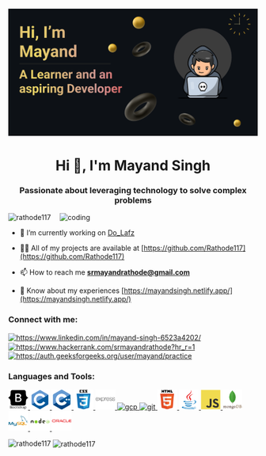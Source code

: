 ![logo](https://github.com/Rathode117/Rathode117/blob/main/Github%20Banner.png)
<h1 align="center">Hi 👋, I'm Mayand Singh</h1>
<h3 align="center">Passionate about leveraging technology to solve complex problems</h3>
<img align = "right" alt = "coding" width ="400" src ="https://media3.giphy.com/media/v1.Y2lkPTc5MGI3NjExdGVreXBoOTl3MHdwYWs1ZnlzOGIwZmw1cGh6cWRlemFrMWV4ZmI1bCZlcD12MV9naWZzX3NlYXJjaCZjdD1n/RbDKaczqWovIugyJmW/giphy.gif">
<p align="left"> <img src="https://komarev.com/ghpvc/?username=rathode117&label=Profile%20views&color=0e75b6&style=flat" alt="rathode117" /> </p>

- 🔭 I’m currently working on [Do_Lafz](https://github.com/Rathode117/Do_Lafz_Final)

- 👨‍💻 All of my projects are available at [https://github.com/Rathode117](https://github.com/Rathode117)

- 📫 How to reach me **srmayandrathode@gmail.com**

- 📄 Know about my experiences [https://mayandsingh.netlify.app/](https://mayandsingh.netlify.app/)

<h3 align="left">Connect with me:</h3>
<p align="left">
<a href="https://www.linkedin.com/in/mayand-singh-6523a4202/" target="blank"><img align="center" src="https://raw.githubusercontent.com/rahuldkjain/github-profile-readme-generator/master/src/images/icons/Social/linked-in-alt.svg" alt="https://www.linkedin.com/in/mayand-singh-6523a4202/" height="30" width="40" /></a>
<a href="https://www.hackerrank.com/srmayandrathode?hr_r=1" target="blank"><img align="center" src="https://raw.githubusercontent.com/rahuldkjain/github-profile-readme-generator/master/src/images/icons/Social/hackerrank.svg" alt="https://www.hackerrank.com/srmayandrathode?hr_r=1" height="30" width="40" /></a>
<a href="https://auth.geeksforgeeks.org/user/mayand/practice" target="blank"><img align="center" src="https://raw.githubusercontent.com/rahuldkjain/github-profile-readme-generator/master/src/images/icons/Social/geeks-for-geeks.svg" alt="https://auth.geeksforgeeks.org/user/mayand/practice" height="30" width="40" /></a>
</p>

<h3 align="left">Languages and Tools:</h3>
<p align="left"> <a href="https://getbootstrap.com" target="_blank" rel="noreferrer"> <img src="https://raw.githubusercontent.com/devicons/devicon/master/icons/bootstrap/bootstrap-plain-wordmark.svg" alt="bootstrap" width="40" height="40"/> </a> <a href="https://www.cprogramming.com/" target="_blank" rel="noreferrer"> <img src="https://raw.githubusercontent.com/devicons/devicon/master/icons/c/c-original.svg" alt="c" width="40" height="40"/> </a> <a href="https://www.w3schools.com/cpp/" target="_blank" rel="noreferrer"> <img src="https://raw.githubusercontent.com/devicons/devicon/master/icons/cplusplus/cplusplus-original.svg" alt="cplusplus" width="40" height="40"/> </a> <a href="https://www.w3schools.com/css/" target="_blank" rel="noreferrer"> <img src="https://raw.githubusercontent.com/devicons/devicon/master/icons/css3/css3-original-wordmark.svg" alt="css3" width="40" height="40"/> </a> <a href="https://expressjs.com" target="_blank" rel="noreferrer"> <img src="https://raw.githubusercontent.com/devicons/devicon/master/icons/express/express-original-wordmark.svg" alt="express" width="40" height="40"/> </a> <a href="https://cloud.google.com" target="_blank" rel="noreferrer"> <img src="https://www.vectorlogo.zone/logos/google_cloud/google_cloud-icon.svg" alt="gcp" width="40" height="40"/> </a> <a href="https://git-scm.com/" target="_blank" rel="noreferrer"> <img src="https://www.vectorlogo.zone/logos/git-scm/git-scm-icon.svg" alt="git" width="40" height="40"/> </a> <a href="https://www.w3.org/html/" target="_blank" rel="noreferrer"> <img src="https://raw.githubusercontent.com/devicons/devicon/master/icons/html5/html5-original-wordmark.svg" alt="html5" width="40" height="40"/> </a> <a href="https://www.java.com" target="_blank" rel="noreferrer"> <img src="https://raw.githubusercontent.com/devicons/devicon/master/icons/java/java-original.svg" alt="java" width="40" height="40"/> </a> <a href="https://developer.mozilla.org/en-US/docs/Web/JavaScript" target="_blank" rel="noreferrer"> <img src="https://raw.githubusercontent.com/devicons/devicon/master/icons/javascript/javascript-original.svg" alt="javascript" width="40" height="40"/> </a> <a href="https://www.mongodb.com/" target="_blank" rel="noreferrer"> <img src="https://raw.githubusercontent.com/devicons/devicon/master/icons/mongodb/mongodb-original-wordmark.svg" alt="mongodb" width="40" height="40"/> </a> <a href="https://www.mysql.com/" target="_blank" rel="noreferrer"> <img src="https://raw.githubusercontent.com/devicons/devicon/master/icons/mysql/mysql-original-wordmark.svg" alt="mysql" width="40" height="40"/> </a> <a href="https://nodejs.org" target="_blank" rel="noreferrer"> <img src="https://raw.githubusercontent.com/devicons/devicon/master/icons/nodejs/nodejs-original-wordmark.svg" alt="nodejs" width="40" height="40"/> </a> <a href="https://www.oracle.com/" target="_blank" rel="noreferrer"> <img src="https://raw.githubusercontent.com/devicons/devicon/master/icons/oracle/oracle-original.svg" alt="oracle" width="40" height="40"/> </a> </p>

<p><img align="left" src="https://github-readme-stats.vercel.app/api/top-langs?username=rathode117&show_icons=true&locale=en&layout=compact" alt="rathode117" /></p>

<p>&nbsp;<img align="center" src="https://github-readme-stats.vercel.app/api?username=rathode117&show_icons=true&locale=en" alt="rathode117" /></p>
